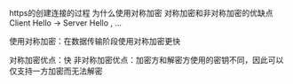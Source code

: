 https的创建连接的过程 为什么使用对称加密 对称加密和非对称加密的优缺点
Client Hello -> Server Hello , ...

使用对称加密：在数据传输阶段使用对称加密更快

对称加密优点：快 非对称加密优点：加密方和解密方使用的密钥不同，因此可以仅支持一方加密而无法解密
